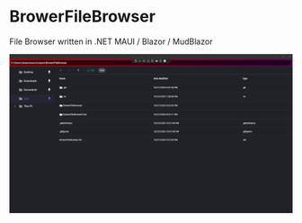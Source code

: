# BrowerFileBrowser

File Browser written in .NET MAUI / Blazor / MudBlazor

![image](BrowerFileBrowser-Oct-27-2023.png)
